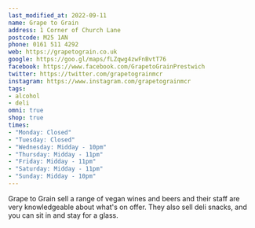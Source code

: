 ```yaml
---
last_modified_at: 2022-09-11
name: Grape to Grain
address: 1 Corner of Church Lane
postcode: M25 1AN
phone: 0161 511 4292
web: https://grapetograin.co.uk
google: https://goo.gl/maps/fLZqwg4zwFnBvtT76
facebook: https://www.facebook.com/GrapetoGrainPrestwich
twitter: https://twitter.com/grapetograinmcr
instagram: https://www.instagram.com/grapetograinmcr
tags:
- alcohol
- deli
omni: true
shop: true
times:
- "Monday: Closed"
- "Tuesday: Closed"
- "Wednesday: Midday - 10pm"
- "Thursday: Midday - 11pm"
- "Friday: Midday - 11pm"
- "Saturday: Midday - 11pm"
- "Sunday: Midday - 10pm"
---
```


Grape to Grain sell a range of vegan wines and beers and their staff are very knowledgeable about what's on offer. They also sell deli snacks, and you can sit in and stay for a glass.